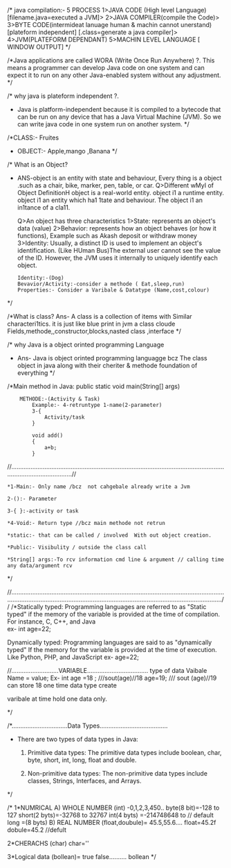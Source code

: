 /* java compilation:- 5 PROCESS
1>JAVA CODE (High level Language)   [filename.java=executed a JVM]>
2>JAVA COMPILER(compile the Code)>
3>BYTE CODE(intermideat lanuage human & machin cannot unerstand)   [plateform independent] [.class=generate a java compiler]>
4>JVM(PLATEFORM DEPENDANT)
5>MACHIN LEVEL LANGUAGE [ WINDOW OUTPUT]
 */




/*Java applications are called WORA (Write Once Run Anywhere) ?.
 This means a programmer can develop Java code on one system and can expect it to run on any other Java-enabled system without any adjustment. */




 /* why java is plateform independent ?.
  * Java is platform-independent because it is compiled to a bytecode that can be run on any device that has a Java Virtual Machine (JVM).
  So we can write java code in one system run on another system.
  */




 /*CLASS:- Fruites
  * OBJECT:- Apple,mango ,Banana
  */





 /* What is an Object?
  * ANS-object is an entity with state and behaviour, Every thing is a object .such as a chair, bike, marker, pen, table, or car.
         Q>Different wMyI of Object DefinitionH
            object is a real-world entity.
            object i1 a runtime entity.
            object i1 an entity which ha1 1tate and behaviour.
            The object i1 an in1tance of a cla11.

    Q>An object has three characteristics
        1>State: represents an object's data (value)
        2>Behavior: represents how an object behaves (or how it functions), Example such as Akash deposit or withdraw money
        3>Identity: Usually, a distinct ID is used to implement an object's identification. (Like HUman  Bus)The external user cannot see the value of the ID. However, the JVM uses it internally to uniquely identify each object.
                                             
        Identity:-(Dog)
        Bevavior/Activity:-consider a methode ( Eat,sleep,run)
        Properties:- Consider a Varibale & Datatype (Name,cost,colour)
  */




/*What is class?
  Ans- A class is a collection of items with Similar characteri1tics. it is just like blue print
  in jvm  a  class cloude  Fields,methode,,constructor,blocks,nasted class ,interface 
  */





/* why  Java is a object orinted programming Language
 * Ans- Java is object orinted programming languagge bcz The class object in java along with their cheriter & methode foundation of everything
 */




/*Main method in Java:     public static void main(String[] args)

        METHODE:-(Activity & Task) 
            Example:- 4-retruntype 1-name(2-parameter)
            3-{
                Activity/task
            }

            void add()
            {
                a+b;
            }

   //...............................................................................................................................................................//     

    *1-Main:- Only name /bcz  not cahgebale already write a Jvm

    2-():- Parameter

    3-{ }:-activity or task 

    *4-Void:- Return type //bcz main methode not retrun 

    *static:- that can be called / involved  With out object creation.

    *Public:- Visibulity / outside the class call 

    *String[] args:-To rcv information cmd line & argument // calling time any data/argument rcv
        

 */




 //.....................................................................................................................................................................................................................................................//
/*Statically typed: Programming languages are referred to as "Static typed" if the memory of the variable is provided at the time of compilation.
For instance, C, C++, and Java   
ex- int age=22;

Dynamically typed: Programming languages are said to as "dynamically typed" If the memory for the variable is provided at the time of execution.
Like Python, PHP, and JavaScript 
ex- age=22;


//...........................VARIABLE...................................
            type of data   Vaibale Name = value;
            Ex- int age =18 ;  ///sout(age)//18
                    age=19;  /// sout (age)//19 can store 18 one time data type create

varibale at time hold  one data only.

 */
 

 /*................................Data Types.......................................
  * There are two types of data types in Java:

    1. Primitive data types: The primitive data types include boolean, char, byte, short, int, long, float and double.

    2. Non-primitive data types: The non-primitive data types include classes, Strings, Interfaces, and Arrays.

  */

  /*
   1*NUMRICAL
   A) WHOLE NUMBER (int) -0,1,2,3,450..
   byte(8 bit)=-128 to 127
   short(2 byts)=-32768 to 32767
   int(4 byts) =-214748648 to       // default
   long =(8 byts)
   B) REAL NUMBER (float,doubule)= 45.5,55.6....
   float=45.2f
   dobule=45.2     //defult
   
   2*CHERACHS (char)
   char=''
   
   3*Logical data (bollean)= true false..........
   bollean
  */
